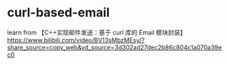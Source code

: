 # curl-based-email
learn from 
【C++实现邮件发送：基于 curl 库的 Email 模块封装】 https://www.bilibili.com/video/BV13sMbzMEsy/?share_source=copy_web&vd_source=3d302ad27dec2b86c804c1a070a39ec0